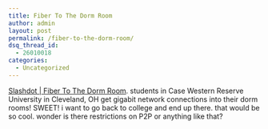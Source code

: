 ```yaml
---
title: Fiber To The Dorm Room
author: admin
layout: post
permalink: /fiber-to-the-dorm-room/
dsq_thread_id:
  - 26010018
categories:
  - Uncategorized
---
```

[Slashdot | Fiber To The Dorm Room][1]. students in Case Western Reserve University in Cleveland, OH get gigabit network connections into their dorm rooms! SWEET! i want to go back to college and end up there. that would be so cool. wonder is there restrictions on P2P or anything like that?

 [1]: http://science.slashdot.org/science/04/06/02/0038223.shtml?tid=126&tid=146&tid=95&tid=99